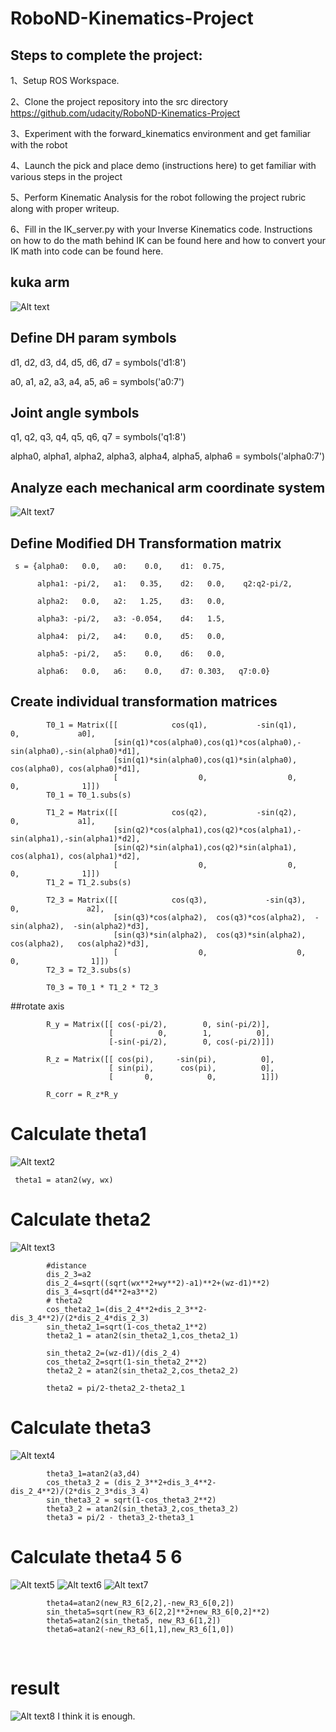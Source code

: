 # RoboND-Kinematics-Project

## Steps to complete the project:

1、Setup ROS Workspace.

2、Clone the project repository into the src directory https://github.com/udacity/RoboND-Kinematics-Project

3、Experiment with the forward_kinematics environment and get familiar with the robot 

4、Launch the pick and place demo (instructions here) to get familiar with various steps in the project

5、Perform Kinematic Analysis for the robot following the project rubric along with proper writeup.

6、Fill in the IK_server.py with your Inverse Kinematics code. Instructions on how to do the math behind IK can be found here and how to convert your IK math into code can be found here.

## kuka arm
![Alt text](https://github.com/nnresearcher/RoboND-Kinematics-Project/blob/master/RoboND-Kinematics-Project/writeup_picture/1.jpg)

## Define DH param symbols
d1, d2, d3, d4, d5, d6, d7 = symbols('d1:8')

a0, a1, a2, a3, a4, a5, a6 = symbols('a0:7')

## Joint angle symbols
q1, q2, q3, q4, q5, q6, q7 = symbols('q1:8')

alpha0, alpha1, alpha2, alpha3, alpha4, alpha5, alpha6 = symbols('alpha0:7')

## Analyze each mechanical arm coordinate system
![Alt text7](https://github.com/nnresearcher/RoboND-Kinematics-Project/blob/master/RoboND-Kinematics-Project/writeup_picture/7.jpg)

## Define Modified DH Transformation matrix

     s = {alpha0:   0.0,   a0:    0.0,    d1:  0.75, 

          alpha1: -pi/2,   a1:   0.35,    d2:   0.0,    q2:q2-pi/2,
     
          alpha2:   0.0,   a2:   1.25,    d3:   0.0,    
     
          alpha3: -pi/2,   a3: -0.054,    d4:   1.5,
     
          alpha4:  pi/2,   a4:    0.0,    d5:   0.0,
     
          alpha5: -pi/2,   a5:    0.0,    d6:   0.0,
     
          alpha6:   0.0,   a6:    0.0,    d7: 0.303,   q7:0.0}

## Create individual transformation matrices
            T0_1 = Matrix([[            cos(q1),           -sin(q1),           0,             a0],
                           [sin(q1)*cos(alpha0),cos(q1)*cos(alpha0),-sin(alpha0),-sin(alpha0)*d1],
                           [sin(q1)*sin(alpha0),cos(q1)*sin(alpha0), cos(alpha0), cos(alpha0)*d1],
                           [                  0,                  0,           0,              1]])
            T0_1 = T0_1.subs(s)
        
            T1_2 = Matrix([[            cos(q2),           -sin(q2),           0,             a1],
                           [sin(q2)*cos(alpha1),cos(q2)*cos(alpha1),-sin(alpha1),-sin(alpha1)*d2],
                           [sin(q2)*sin(alpha1),cos(q2)*sin(alpha1), cos(alpha1), cos(alpha1)*d2],
                           [                  0,                  0,           0,              1]])
            T1_2 = T1_2.subs(s)
            
            T2_3 = Matrix([[            cos(q3),             -sin(q3),             0,               a2],
                           [sin(q3)*cos(alpha2),  cos(q3)*cos(alpha2),  -sin(alpha2),  -sin(alpha2)*d3],
                           [sin(q3)*sin(alpha2),  cos(q3)*sin(alpha2),   cos(alpha2),   cos(alpha2)*d3],
                           [                  0,                    0,             0,                1]])
            T2_3 = T2_3.subs(s)
        
            T0_3 = T0_1 * T1_2 * T2_3
 
##rotate axis

            R_y = Matrix([[ cos(-pi/2),        0, sin(-pi/2)],
                          [          0,        1,          0],
                          [-sin(-pi/2),        0, cos(-pi/2)]])

            R_z = Matrix([[ cos(pi),     -sin(pi),          0],
                          [ sin(pi),      cos(pi),          0],
                          [       0,            0,          1]])
            
            R_corr = R_z*R_y
         
# Calculate theta1
![Alt text2](https://github.com/nnresearcher/RoboND-Kinematics-Project/blob/master/RoboND-Kinematics-Project/writeup_picture/2.jpg)

     theta1 = atan2(wy, wx)
     
# Calculate theta2
![Alt text3](https://github.com/nnresearcher/RoboND-Kinematics-Project/blob/master/RoboND-Kinematics-Project/writeup_picture/3.jpg)

            #distance 
            dis_2_3=a2
            dis_2_4=sqrt((sqrt(wx**2+wy**2)-a1)**2+(wz-d1)**2)
            dis_3_4=sqrt(d4**2+a3**2)
            # theta2
            cos_theta2_1=(dis_2_4**2+dis_2_3**2-dis_3_4**2)/(2*dis_2_4*dis_2_3)
            sin_theta2_1=sqrt(1-cos_theta2_1**2)
            theta2_1 = atan2(sin_theta2_1,cos_theta2_1)
            
            sin_theta2_2=(wz-d1)/(dis_2_4)
            cos_theta2_2=sqrt(1-sin_theta2_2**2)
            theta2_2 = atan2(sin_theta2_2,cos_theta2_2)
            
            theta2 = pi/2-theta2_2-theta2_1 
            
# Calculate theta3
![Alt text4](https://github.com/nnresearcher/RoboND-Kinematics-Project/blob/master/RoboND-Kinematics-Project/writeup_picture/4.jpg)

            theta3_1=atan2(a3,d4)
            cos_theta3_2 = (dis_2_3**2+dis_3_4**2-dis_2_4**2)/(2*dis_2_3*dis_3_4)
            sin_theta3_2 = sqrt(1-cos_theta3_2**2)
            theta3_2 = atan2(sin_theta3_2,cos_theta3_2)
            theta3 = pi/2 - theta3_2-theta3_1
            
# Calculate theta4 5 6
![Alt text5](https://github.com/nnresearcher/RoboND-Kinematics-Project/blob/master/RoboND-Kinematics-Project/writeup_picture/5.jpg)
![Alt text6](https://github.com/nnresearcher/RoboND-Kinematics-Project/blob/master/RoboND-Kinematics-Project/writeup_picture/6.jpg)
![Alt text7](https://github.com/nnresearcher/RoboND-Kinematics-Project/blob/master/RoboND-Kinematics-Project/writeup_picture/7.jpg)

            theta4=atan2(new_R3_6[2,2],-new_R3_6[0,2])
            sin_theta5=sqrt(new_R3_6[2,2]**2+new_R3_6[0,2]**2)
            theta5=atan2(sin_theta5, new_R3_6[1,2])
            theta6=atan2(-new_R3_6[1,1],new_R3_6[1,0])
            
# result
![Alt text8](https://github.com/nnresearcher/RoboND-Kinematics-Project/blob/master/RoboND-Kinematics-Project/writeup_picture/8.jpg)
I think it is enough. 
